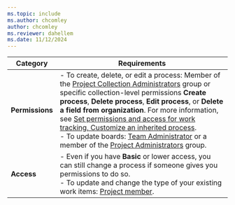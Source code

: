 ```yaml
---
ms.topic: include
ms.author: chcomley
author: chcomley
ms.reviewer: dahellem
ms.date: 11/12/2024
---
```



| Category | Requirements |
|--------------|-------------|
| **Permissions** | - To create, delete, or edit a process: Member of the [Project Collection Administrators](../../security/change-organization-collection-level-permissions.md) group or specific collection-level permissions **Create process**, **Delete process**, **Edit process**, or **Delete a field from organization**. For more information, see [Set permissions and access for work tracking, Customize an inherited process](../../security/set-permissions-access-work-tracking.md#customize-an-inherited-process).<br>- To update boards: [Team Administrator](../add-team-administrator.md) or a member of the [Project Administrators](../../security/change-project-level-permissions.md) group. |
| **Access** | - Even if you have **Basic** or lower access, you can still change a process if someone gives you permissions to do so.<br>- To update and change the type of your existing work items: [Project member](../security/add-users-team-project.md). |
